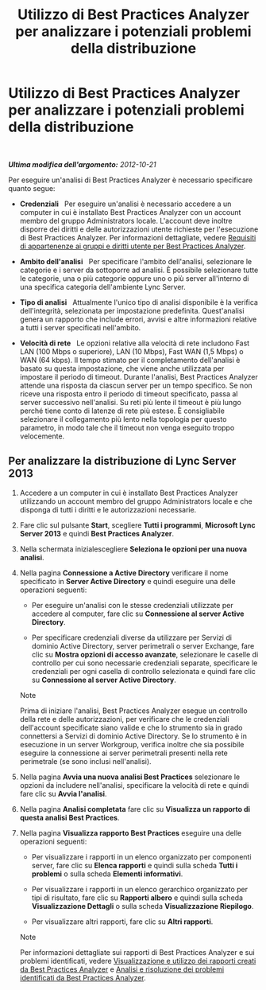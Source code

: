 ﻿---
title: Utilizzo di Best Practices Analyzer per analizzare i potenziali problemi della distribuzione
TOCTitle: Utilizzo di Best Practices Analyzer per analizzare i potenziali problemi della distribuzione
ms:assetid: 09c84509-dc91-4e7b-882b-3c467b6b026d
ms:mtpsurl: https://technet.microsoft.com/it-it/library/Gg591343(v=OCS.15)
ms:contentKeyID: 49299618
ms.date: 08/24/2015
mtps_version: v=OCS.15
ms.translationtype: HT
---

# Utilizzo di Best Practices Analyzer per analizzare i potenziali problemi della distribuzione

 

_**Ultima modifica dell'argomento:** 2012-10-21_

Per eseguire un'analisi di Best Practices Analyzer è necessario specificare quanto segue:

  - **Credenziali**   Per eseguire un'analisi è necessario accedere a un computer in cui è installato Best Practices Analyzer con un account membro del gruppo Administrators locale. L'account deve inoltre disporre dei diritti e delle autorizzazioni utente richieste per l'esecuzione di Best Practices Analyzer. Per informazioni dettagliate, vedere [Requisiti di appartenenze ai gruppi e diritti utente per Best Practices Analyzer](lync-server-2013-group-memberships-and-user-rights-requirements-for-best-practices-analyzer.md).

  - **Ambito dell'analisi**   Per specificare l'ambito dell'analisi, selezionare le categorie e i server da sottoporre ad analisi. È possibile selezionare tutte le categorie, una o più categorie oppure uno o più server all'interno di una specifica categoria dell'ambiente Lync Server.

  - **Tipo di analisi**   Attualmente l'unico tipo di analisi disponibile è la verifica dell'integrità, selezionata per impostazione predefinita. Quest'analisi genera un rapporto che include errori, avvisi e altre informazioni relative a tutti i server specificati nell'ambito.

  - **Velocità di rete**   Le opzioni relative alla velocità di rete includono Fast LAN (100 Mbps o superiore), LAN (10 Mbps), Fast WAN (1,5 Mbps) o WAN (64 kbps). Il tempo stimato per il completamento dell'analisi è basato su questa impostazione, che viene anche utilizzata per impostare il periodo di timeout. Durante l'analisi, Best Practices Analyzer attende una risposta da ciascun server per un tempo specifico. Se non riceve una risposta entro il periodo di timeout specificato, passa al server successivo nell'analisi. Su reti più lente il timeout è più lungo perché tiene conto di latenze di rete più estese. È consigliabile selezionare il collegamento più lento nella topologia per questo parametro, in modo tale che il timeout non venga eseguito troppo velocemente.

## Per analizzare la distribuzione di Lync Server 2013

1.  Accedere a un computer in cui è installato Best Practices Analyzer utilizzando un account membro del gruppo Administrators locale e che disponga di tutti i diritti e le autorizzazioni necessarie.

2.  Fare clic sul pulsante **Start**, scegliere **Tutti i programmi**, **Microsoft Lync Server 2013** e quindi **Best Practices Analyzer**.

3.  Nella schermata inizialescegliere **Seleziona le opzioni per una nuova analisi**.

4.  Nella pagina **Connessione a Active Directory** verificare il nome specificato in **Server Active Directory** e quindi eseguire una delle operazioni seguenti:
    
      - Per eseguire un'analisi con le stesse credenziali utilizzate per accedere al computer, fare clic su **Connessione al server Active Directory**.
    
      - Per specificare credenziali diverse da utilizzare per Servizi di dominio Active Directory, server perimetrali o server Exchange, fare clic su **Mostra opzioni di accesso avanzate**, selezionare le caselle di controllo per cui sono necessarie credenziali separate, specificare le credenziali per ogni casella di controllo selezionata e quindi fare clic su **Connessione al server Active Directory**.
    

    > [!NOTE]
    > Prima di iniziare l'analisi, Best Practices Analyzer esegue un controllo della rete e delle autorizzazioni, per verificare che le credenziali dell'account specificate siano valide e che lo strumento sia in grado connettersi a Servizi di dominio Active Directory. Se lo strumento è in esecuzione in un server Workgroup, verifica inoltre che sia possibile eseguire la connessione ai server perimetrali presenti nella rete perimetrale (se sono inclusi nell'analisi).



5.  Nella pagina **Avvia una nuova analisi Best Practices** selezionare le opzioni da includere nell'analisi, specificare la velocità di rete e quindi fare clic su **Avvia l'analisi**.

6.  Nella pagina **Analisi completata** fare clic su **Visualizza un rapporto di questa analisi Best Practices**.

7.  Nella pagina **Visualizza rapporto Best Practices** eseguire una delle operazioni seguenti:
    
      - Per visualizzare i rapporti in un elenco organizzato per componenti server, fare clic su **Elenca rapporti** e quindi sulla scheda **Tutti i problemi** o sulla scheda **Elementi informativi**.
    
      - Per visualizzare i rapporti in un elenco gerarchico organizzato per tipi di risultato, fare clic su **Rapporti albero** e quindi sulla scheda **Visualizzazione Dettagli** o sulla scheda **Visualizzazione Riepilogo**.
    
      - Per visualizzare altri rapporti, fare clic su **Altri rapporti**.
    

    > [!NOTE]
    > Per informazioni dettagliate sui rapporti di Best Practices Analyzer e sui problemi identificati, vedere <A href="lync-server-2013-viewing-and-working-with-reports-created-by-best-practices-analyzer.md">Visualizzazione e utilizzo dei rapporti creati da Best Practices Analyzer</A> e <A href="lync-server-2013-analyzing-and-resolving-issues-identified-by-best-practices-analyzer.md">Analisi e risoluzione dei problemi identificati da Best Practices Analyzer</A>.


